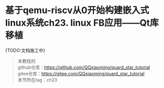 # 基于qemu-riscv从0开始构建嵌入式linux系统ch23. linux FB应用——Qt库移植

{TODO:文档施工中}

> 本教程的<br>github仓库：https://github.com/QQxiaoming/quard_star_tutorial<br>gitee仓库：https://gitee.com/QQxiaoming/quard_star_tutorial<br>本节所在tag：ch23